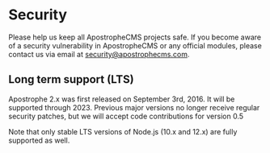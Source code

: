 # Security

Please help us keep all ApostropheCMS projects safe. If you become aware of a
security vulnerability in ApostropheCMS or any official modules, please contact
us via email at [security@apostrophecms.com](mailto:security@apostrophecms.com).

## Long term support (LTS)

Apostrophe 2.x was first released on September 3rd, 2016. It will be supported through 2023. Previous major versions no longer receive regular security patches, but we will accept code contributions for version 0.5

 Note that only stable LTS versions of Node.js (10.x and 12.x) are fully supported as well.
